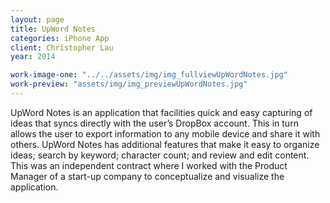 ```yaml
---
layout: page
title: UpWord Notes
categories: iPhone App
client: Christopher Lau
year: 2014

work-image-one: "../../assets/img/img_fullviewUpWordNotes.jpg"
work-preview: "assets/img/img_previewUpWordNotes.jpg"
---
```


UpWord Notes is an application that facilities quick and easy capturing of ideas that syncs directly with the user’s DropBox account. This in turn allows the user to export information to any mobile device and share it with others. UpWord Notes has additional features that make it easy to organize ideas; search by keyword; character count; and review and edit content. This was an independent contract where I worked with the Product Manager of a start-up company to conceptualize and visualize the application.
